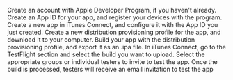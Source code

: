 Create an account with Apple Developer Program, if you haven't already.
Create an App ID for your app, and register your devices with the program.
Create a new app in iTunes Connect, and configure it with the App ID you just created.
Create a new distribution provisioning profile for the app, and download it to your computer.
Build your app with the distribution provisioning profile, and export it as an .ipa file.
In iTunes Connect, go to the TestFlight section and select the build you want to upload.
Select the appropriate groups or individual testers to invite to test the app.
Once the build is processed, testers will receive an email invitation to test the app
